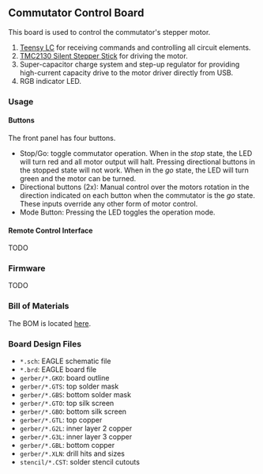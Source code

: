 ## Commutator Control Board
This board is used to control the commutator's stepper motor.

1. [Teensy LC](https://www.pjrc.com/teensy/teensyLC.html) for receiving commands and controlling all circuit elements.
2. [TMC2130 Silent Stepper Stick](https://www.watterott.com/en/SilentStepStick-TMC2130) for driving the motor.
3. Super-capacitor charge system and step-up regulator for providing
   high-current capacity drive to the motor driver directly from USB.
4. RGB indicator LED.

### Usage

#### Buttons
The front panel has four buttons. 

- Stop/Go: toggle commutator operation. When in the *stop* state, the LED will
  turn red and all motor output will halt. Pressing directional buttons in the
  stopped state will not work. When in the *go* state, the LED will turn green
  and the motor can be turned. 
- Directional buttons (2x): Manual control over the motors rotation in the
  direction indicated on each button when the commutator is the *go* state.
  These inputs override any other form of motor control.
- Mode Button: Pressing the LED toggles the operation mode.

#### Remote Control Interface
TODO

### Firmware
TODO

### Bill of Materials
The BOM is located [here](https://docs.google.com/spreadsheets/d/1M2R0Q2-OuRHzctt05BxtA3hxNcCHtRZHORzCKElmG1Q/edit?usp=sharing).

### Board Design Files
- `*.sch`: EAGLE schematic file
- `*.brd`: EAGLE board file
- `gerber/*.GKO`: board outline 
- `gerber/*.GTS`: top solder mask 
- `gerber/*.GBS`: bottom solder mask
- `gerber/*.GTO`: top silk screen 
- `gerber/*.GBO`: bottom silk screen 
- `gerber/*.GTL`: top copper
- `gerber/*.G2L`: inner layer 2 copper 
- `gerber/*.G3L`: inner layer 3 copper 
- `gerber/*.GBL`: bottom copper 
- `gerber/*.XLN`: drill hits and sizes
- `stencil/*.CST`: solder stencil cutouts
